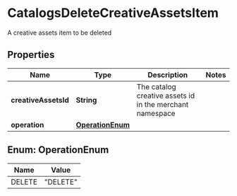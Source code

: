 

# CatalogsDeleteCreativeAssetsItem

A creative assets item to be deleted

## Properties

| Name | Type | Description | Notes |
|------------ | ------------- | ------------- | -------------|
|**creativeAssetsId** | **String** | The catalog creative assets id in the merchant namespace |  |
|**operation** | [**OperationEnum**](#OperationEnum) |  |  |



## Enum: OperationEnum

| Name | Value |
|---- | -----|
| DELETE | &quot;DELETE&quot; |



